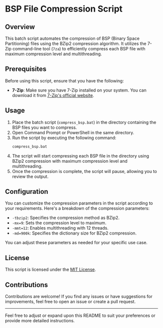 # BSP File Compression Script

## Overview

This batch script automates the compression of BSP (Binary Space Partitioning) files using the BZip2 compression algorithm. It utilizes the 7-Zip command-line tool (`7za`) to efficiently compress each BSP file with maximum compression level and multithreading.

## Prerequisites

Before using this script, ensure that you have the following:

- **7-Zip**: Make sure you have 7-Zip installed on your system. You can download it from [7-Zip's official website](https://www.7-zip.org/).

## Usage

1. Place the batch script (`compress_bsp.bat`) in the directory containing the BSP files you want to compress.
2. Open Command Prompt or PowerShell in the same directory.
3. Run the script by executing the following command:
   ```bash
   compress_bsp.bat
   ```
4. The script will start compressing each BSP file in the directory using BZip2 compression with maximum compression level and multithreading.
5. Once the compression is complete, the script will pause, allowing you to review the output.

## Configuration

You can customize the compression parameters in the script according to your requirements. Here's a breakdown of the compression parameters:

- `-tbzip2`: Specifies the compression method as BZip2.
- `-mx=9`: Sets the compression level to maximum.
- `-mmt=12`: Enables multithreading with 12 threads.
- `-md=900k`: Specifies the dictionary size for BZip2 compression.

You can adjust these parameters as needed for your specific use case.

## License

This script is licensed under the [MIT License](LICENSE).

## Contributions

Contributions are welcome! If you find any issues or have suggestions for improvements, feel free to open an issue or create a pull request.

---

Feel free to adjust or expand upon this README to suit your preferences or provide more detailed instructions.
